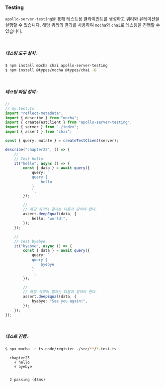 ### Testing

`apollo-server-testing`을 통해 테스트용 클라이언트를 생성하고 쿼리와 뮤테이션을 실행할 수 있습니다. 해당 쿼리의 결과를 사용하여 `mocha`와 `chai`로 테스팅을 진행할 수 있습니다.

<br/>

##### 테스팅 도구 설치 :

```bash
$ npm install mocha chai apollo-server-testing
$ npm install @types/mocha @types/chai -D
```

<br/>

##### 테스팅 파일 정의 :

```ts
//
// my.test.ts
import "reflect-metadata";
import { describe } from "mocha";
import { createTestClient } from "apollo-server-testing";
import { server } from "./index";
import { assert } from "chai";

const { query, mutate } = createTestClient(server);

describe("chapter25", () => {
    //
    // Test hello.
    it("hello", async () => {
        const { data } = await query({
            query: ` 
            query {
                hello
            }
            `,
        });

        //
        // 해당 쿼리의 결과는 다음과 같아야 한다.
        assert.deepEqual(data, {
            hello: "world!",
        });
    });

    //
    // Test byebye.
    it("byebye", async () => {
        const { data } = await query({
            query: ` 
            query {
                byebye
            }
            `,
        });

        //
        // 해당 쿼리의 결과는 다음과 같아야 한다.
        assert.deepEqual(data, {
            byebye: "See you again!",
        });
    });
});
```

<br/>

##### 테스트 진행 :

```bash
$ npx mocha -r ts-node/register ./src/**/*.test.ts
```

```text
  chapter25
    √ hello
    √ byebye


  2 passing (43ms)
```
